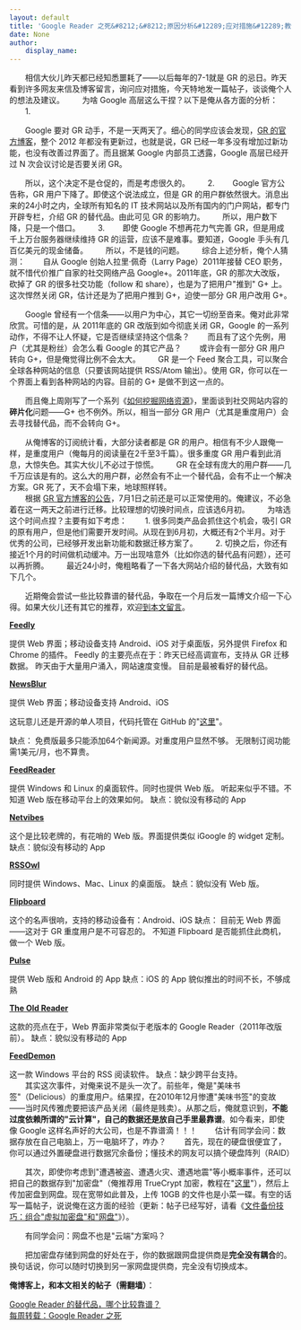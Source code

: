 ```yaml
---
layout: default
title: 'Google Reader 之死&#8212;&#8212;原因分析&#12289;应对措施&#12289;教训'
date: None
author:
    display_name: 
---
```


　　相信大伙儿昨天都已经知悉噩耗了——以后每年的7-1就是 GR 的忌日。昨天看到许多网友来信及博客留言，询问应对措施，今天特地发一篇帖子，谈谈俺个人的想法及建议。 　　为啥 Google 高层这么干捏？以下是俺从各方面的分析： 　　1.

　　Google 要对 GR 动手，不是一天两天了。细心的同学应该会发现，[GR 的官方博客](http://googlereader.blogspot.com/)，整个 2012 年都没有更新过，也就是说，GR 已经一年多没有增加过新功能，也没有改善过界面了。而且据某 Google 内部员工透露，Google 高层已经开过 N 次会议讨论是否要关闭 GR。

　　所以，这个决定不是仓促的，而是考虑很久的。 　　2. 　　Google 官方公告称，GR 用户下降了。即使这个说法成立，但是 GR 的用户群依然很大。消息出来的24小时之内，全球所有知名的 IT 技术网站以及所有国内的门户网站，都专门开辟专栏，介绍 GR 的替代品。由此可见 GR 的影响力。 　　所以，用户数下降，只是一个借口。 　　3. 　　即使 Google 不想再花力气完善 GR，但是用成千上万台服务器继续维持 GR 的运营，应该不是难事。要知道，Google 手头有几百亿美元的现金储备。 　　所以，不是钱的问题。 　　综合上述分析，俺个人猜测： 　　自从 Google 创始人拉里·佩奇（Larry Page）2011年接替 CEO 职务，就不惜代价推广自家的社交网络产品 Google+。2011年底，GR 的那次大改版，砍掉了 GR 的很多社交功能（follow 和 share），也是为了把用户"推到" G+ 上。这次悍然关闭 GR，估计还是为了把用户推到 G+，迫使一部分 GR 用户改用 G+。  
  
　　Google 曾经有一个信条——以用户为中心，其它一切纷至沓来。俺对此非常欣赏。可惜的是，从 2011年底的 GR 改版到如今彻底关闭 GR，Google 的一系列动作，不得不让人怀疑，它是否继续坚持这个信条？ 　　而且有了这个先例，用户（尤其是粉丝）会怎么看 Google 的其它产品？ 　　或许会有一部分 GR 用户转向 G+，但是俺觉得比例不会太大。 　　GR 是一个 Feed 聚合工具，可以聚合全球各种网站的信息（只要该网站提供 RSS/Atom 输出）。使用 GR，你可以在一个界面上看到各种网站的内容。目前的 G+ 是做不到这一点的。

　　而且俺上周刚写了一个系列《[如何挖掘网络资源](http://program-think.blogspot.com/2013/03/internet-resource-discovery-0.html)》，里面谈到社交网站内容的**碎片化**问题——G+ 也不例外。所以，相当一部分 GR 用户（尤其是重度用户）会去寻找替代品，而不会转向 G+。

  
　　从俺博客的订阅统计看，大部分读者都是 GR 的用户。相信有不少人跟俺一样，是重度用户（俺每月的阅读量在2千至3千篇）。很多重度 GR 用户看到此消息，大惊失色。其实大伙儿不必过于惊慌。 　　GR 在全球有庞大的用户群——几千万应该是有的。这么大的用户群，必然会有不止一个替代品，会有不止一个解决方案。GR 死了，天不会塌下来，地球照样转。  
　　根据 [GR 官方博客的公告](http://googlereader.blogspot.com/2013/03/powering-down-google-reader.html)，7月1日之前还是可以正常使用的。俺建议，不必急着在这一两天之前进行迁移。比较理想的切换时间点，应该选6月初。 　　为啥选这个时间点捏？主要有如下考虑： 　　1. 很多同类产品会抓住这个机会，吸引 GR 的原有用户，但是他们需要开发时间。从现在到6月初，大概还有2个半月。对于优秀的公司，已经够开发出新功能和数据迁移方案了。 　　2. 切换之后，你还有接近1个月的时间做机动缓冲。万一出现啥意外（比如你选的替代品有问题），还可以再折腾。 　　最近24小时，俺粗略看了一下各大网站介绍的替代品，大致有如下几个。

　　近期俺会尝试一些比较靠谱的替代品，争取在一个月后发一篇博文介绍一下心得。如果大伙儿还有其它的推荐，欢迎[到本文留言](http://program-think.blogspot.com/2013/03/google-reader-dead.html)。

[**Feedly**](https://www.feedly.com/)

提供 Web 界面；移动设备支持 Android、iOS 对于桌面版，另外提供 Firefox 和 Chrome 的插件。 Feedly 的主要亮点在于：昨天已经高调宣布，支持从 GR 迁移数据。 昨天由于大量用户涌入，网站速度变慢。 目前是最被看好的替代品。

[**NewsBlur**](http://www.newsblur.com/)

提供 Web 界面；移动设备支持 Android、iOS

这玩意儿还是开源的单人项目，代码托管在 GitHub 的"[这里](https://github.com/samuelclay/NewsBlur)"。

缺点： 免费版最多只能添加64个新闻源。对重度用户显然不够。 无限制订阅功能需1美元/月，也不算贵。

[**FeedReader**](http://feedreader.com/)

提供 Windows 和 Linux 的桌面软件。同时也提供 Web 版。 听起来似乎不错。不知道 Web 版在移动平台上的效果如何。 缺点：貌似没有移动的 App

[**Netvibes**](http://www.netvibes.com/)

这个是比较老牌的，有花哨的 Web 版。界面提供类似 iGoogle 的 widget 定制。 缺点：貌似没有移动的 App

[**RSSOwl**](http://www.rssowl.org/)

同时提供 Windows、Mac、Linux 的桌面版。 缺点：貌似没有 Web 版。

[**Flipboard**](http://flipboard.com/)

这个的名声很响，支持的移动设备有：Android、iOS 缺点： 目前无 Web 界面——这对于 GR 重度用户是不可容忍的。 不知道 Flipboard 是否能抓住此商机，做一个 Web 版。

[**Pulse**](https://www.pulse.me/)

提供 Web 版和 Android 的 App 缺点：iOS 的 App 貌似推出的时间不长，不够成熟

[**The Old Reader**](http://theoldreader.com/)

这款的亮点在于，Web 界面非常类似于老版本的 Google Reader（2011年改版前）。 缺点：貌似没有移动的 App

[**FeedDemon**](http://feeddemon.com/)

这一款 Windows 平台的 RSS 阅读软件。 缺点：缺少跨平台支持。  
　　其实这次事件，对俺来说不是头一次了。前些年，俺是"美味书签"（Delicious）的重度用户。结果捏，在2010年12月惨遭"美味书签"的变故——当时风传雅虎要把该产品关闭（最终是贱卖）。从那之后，俺就意识到，**不能过度依赖所谓的"云计算"，自己的数据还是放自己手里最靠谱**。如今看来，即使像 Google 这样名声好的大公司，也是不靠谱滴！！！ 　　估计有同学会问：数据存放在自己电脑上，万一电脑坏了，咋办？ 　　首先，现在的硬盘很便宜了，你可以通过外置硬盘进行数据冗余备份；懂技术的网友可以搞个硬盘阵列（RAID）

　　其次，即使你考虑到"遭遇被盗、遭遇火灾、遭遇地震"等小概率事件，还可以把自己的数据存到"加密盘"（俺推荐用 TrueCrypt 加密，教程在"[这里](http://program-think.blogspot.com/2011/05/recommend-truecrypt.html)"），然后上传加密盘到网盘。现在宽带如此普及，上传 10GB 的文件也是小菜一碟。有空的话写一篇帖子，说说俺在这方面的经验（更新：帖子已经写好，请看《[文件备份技巧：组合"虚拟加密盘"和"网盘"](http://program-think.blogspot.com/2013/07/online-backup-virtual-encrypted-disk.html)》）。

　　有同学会问：网盘不也是"云端"方案吗？

　　把加密盘存储到网盘的好处在于，你的数据跟网盘提供商是**完全没有耦合**的。换句话说，你可以随时切换到另一家网盘提供商，完全没有切换成本。

**俺博客上，和本文相关的帖子（需翻墙）**：

  
[Google Reader 的替代品，哪个比较靠谱？](http://program-think.blogspot.com/2013/05/google-reader-replacement.html)  
[每周转载：Google Reader 之死](http://program-think.blogspot.com/2013/03/weekly-share-44.html)

